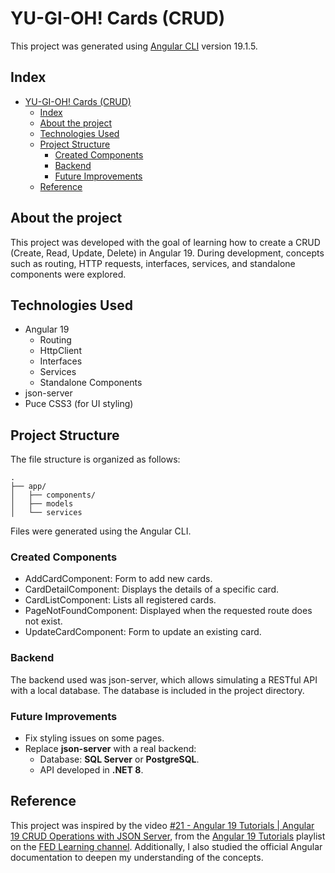 # YU-GI-OH! Cards (CRUD)

This project was generated using
[Angular CLI](https://github.com/angular/angular-cli) version 19.1.5.

## Index

- [YU-GI-OH! Cards (CRUD)](#yu-gi-oh-cards-crud)
  - [Index](#index)
  - [About the project](#about-the-project)
  - [Technologies Used](#technologies-used)
  - [Project Structure](#project-structure)
    - [Created Components](#created-components)
    - [Backend](#backend)
    - [Future Improvements](#future-improvements)
  - [Reference](#reference)

## About the project

This project was developed with the goal of learning how to create a CRUD
(Create, Read, Update, Delete) in Angular 19. During development, concepts such
as routing, HTTP requests, interfaces, services, and standalone components were
explored.

## Technologies Used

- Angular 19
  - Routing
  - HttpClient
  - Interfaces
  - Services
  - Standalone Components
- json-server
- Puce CSS3 (for UI styling)

## Project Structure

The file structure is organized as follows:

```terminal
.
├── app/
│   ├── components/
│   ├── models
│   └── services
```

Files were generated using the Angular CLI.

### Created Components

- AddCardComponent: Form to add new cards.
- CardDetailComponent: Displays the details of a specific card.
- CardListComponent: Lists all registered cards.
- PageNotFoundComponent: Displayed when the requested route does not exist.
- UpdateCardComponent: Form to update an existing card.

### Backend

The backend used was json-server, which allows simulating a RESTful API with a
local database. The database is included in the project directory.

### Future Improvements

- Fix styling issues on some pages.
- Replace **json-server** with a real backend:
  - Database: **SQL Server** or **PostgreSQL**.
  - API developed in **.NET 8**.

## Reference

This project was inspired by the video
[#21 - Angular 19 Tutorials | Angular 19 CRUD Operations with JSON Server](https://youtu.be/1Cr4cS6JkYQ?si=SuOyalsr3kgP6Fn3),
from the [Angular 19 Tutorials](https://youtube.com/playlist?list=PLBz0Y_rVMoZi8a8bRsK4Vr3c2SFrmhhoL&si=-piv8oF-zmq68Hii)
playlist on the [FED Learning channel](https://www.youtube.com/@FEDLearning).
Additionally, I also studied the official Angular documentation to deepen my
understanding of the concepts.
